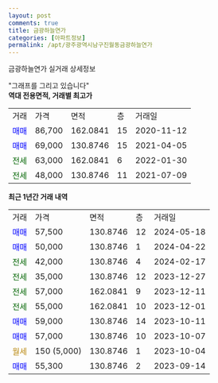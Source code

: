 ```yaml
---
layout: post
comments: true
title: 금광하늘연가
categories: [아파트정보]
permalink: /apt/광주광역시남구진월동금광하늘연가
---
```


금광하늘연가 실거래 상세정보

<script type="text/javascript">
  google.charts.load('current', {'packages':['line', 'corechart']});
  google.charts.setOnLoadCallback(drawChart);

  function drawChart() {
    var data = new google.visualization.DataTable();
    data.addColumn('date', '거래일');
    data.addColumn('number', "매매");
    data.addColumn('number', "전세");
    data.addColumn('number', "전매");

    data.addRows([[new Date(Date.parse("2024-05-18")), 57500, null, null], [new Date(Date.parse("2024-04-22")), 50000, null, null], [new Date(Date.parse("2024-02-17")), null, 42000, null], [new Date(Date.parse("2023-12-27")), null, 35000, null], [new Date(Date.parse("2023-12-11")), null, 57000, null], [new Date(Date.parse("2023-12-01")), null, 55000, null], [new Date(Date.parse("2023-10-11")), 59000, null, null], [new Date(Date.parse("2023-10-07")), 57000, null, null], [new Date(Date.parse("2023-10-04")), null, null, null], [new Date(Date.parse("2023-09-14")), 55300, null, null]]);

    var options = {
      hAxis: {
        format: 'yyyy/MM/dd'
      },    
      lineWidth: 0,
      pointsVisible: true,    
      title: '최근 1년간 유형별 실거래가 분포',
      legend: { position: 'bottom' }
    };

    var formatter = new google.visualization.NumberFormat({pattern:'###,###'} );
    formatter.format(data, 1);
    formatter.format(data, 2);
    
    setTimeout(function() {
        var chart = new google.visualization.LineChart(document.getElementById('columnchart_material'));
        chart.draw(data, (options));
        document.getElementById('loading').style.display = 'none';
    }, 200);
  }
</script>


<div id="loading" style="z-index:20; display: block; margin-left: 0px">"그래프를 그리고 있습니다"</div>
<div id="columnchart_material" style="width: 95%; margin-left: 0px; display: block"></div>
<!-- contents start -->
<b>역대 전용면적, 거래별 최고가</b>
<table class="sortable">
    <tr>
      <td>거래</td>
      <td>가격</td>
      <td>면적</td>
      <td>층</td>
      <td>거래일</td>
    </tr>
        <tr>
          <td><a style="color: blue">매매</a></td>
          <td>86,700</td>
          <td>162.0841</td>
          <td>15</td>
          <td>2020-11-12</td>
        </tr>            <tr>
          <td><a style="color: blue">매매</a></td>
          <td>69,000</td>
          <td>130.8746</td>
          <td>15</td>
          <td>2021-04-05</td>
        </tr>        
        <tr>
              <td><a style="color: darkgreen">전세</a></td>
              <td>63,000</td>
              <td>162.0841</td>
              <td>6</td>
              <td>2022-01-30</td>
            </tr>            <tr>
              <td><a style="color: darkgreen">전세</a></td>
              <td>48,000</td>
              <td>130.8746</td>
              <td>11</td>
              <td>2021-07-09</td>
            </tr>        
    
</table>

<b>최근 1년간 거래 내역</b>

<table class="sortable">
    <tr>
      <td>거래</td>
      <td>가격</td>
      <td>면적</td>
      <td>층</td>
      <td>거래일</td>
    </tr>
    <tr>
      <td><a style="color: blue">매매</a></td>
      <td>57,500</td>
      <td>130.8746</td>
      <td>12</td>
      <td>2024-05-18</td>
    </tr>          <tr>
      <td><a style="color: blue">매매</a></td>
      <td>50,000</td>
      <td>130.8746</td>
      <td>1</td>
      <td>2024-04-22</td>
    </tr>          <tr>
      <td><a style="color: darkgreen">전세</a></td>
      <td>42,000</td>
      <td>130.8746</td>
      <td>4</td>
      <td>2024-02-17</td>
    </tr>          <tr>
      <td><a style="color: darkgreen">전세</a></td>
      <td>35,000</td>
      <td>130.8746</td>
      <td>12</td>
      <td>2023-12-27</td>
    </tr>          <tr>
      <td><a style="color: darkgreen">전세</a></td>
      <td>57,000</td>
      <td>162.0841</td>
      <td>9</td>
      <td>2023-12-11</td>
    </tr>          <tr>
      <td><a style="color: darkgreen">전세</a></td>
      <td>55,000</td>
      <td>162.0841</td>
      <td>10</td>
      <td>2023-12-01</td>
    </tr>          <tr>
      <td><a style="color: blue">매매</a></td>
      <td>59,000</td>
      <td>130.8746</td>
      <td>14</td>
      <td>2023-10-11</td>
    </tr>          <tr>
      <td><a style="color: blue">매매</a></td>
      <td>57,000</td>
      <td>130.8746</td>
      <td>10</td>
      <td>2023-10-07</td>
    </tr>          <tr>
      <td><a style="color: darkgoldenrod">월세</a></td>
      <td>150 (5,000)</td>
      <td>130.8746</td>
      <td>1</td>
      <td>2023-10-04</td>
    </tr>          <tr>
      <td><a style="color: blue">매매</a></td>
      <td>55,300</td>
      <td>130.8746</td>
      <td>2</td>
      <td>2023-09-14</td>
    </tr>      </table>
<!-- contents end -->    

